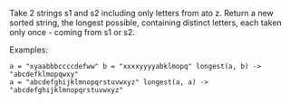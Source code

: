 Take 2 strings s1 and s2 including only letters from ato z. Return a new sorted string, the longest possible, containing distinct letters,
each taken only once - coming from s1 or s2. 

Examples: 

``` 
a = "xyaabbbccccdefww" b = "xxxxyyyyabklmopq" longest(a, b) -> "abcdefklmopqwxy"
a = "abcdefghijklmnopqrstuvwxyz" longest(a, a) -> "abcdefghijklmnopqrstuvwxyz" 
```
